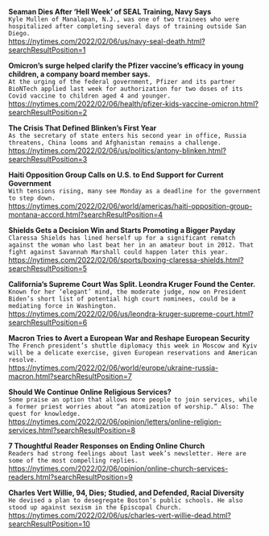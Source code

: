 **Seaman Dies After ‘Hell Week’ of SEAL Training, Navy Says**\
`Kyle Mullen of Manalapan, N.J., was one of two trainees who were hospitalized after completing several days of training outside San Diego.`\
https://nytimes.com/2022/02/06/us/navy-seal-death.html?searchResultPosition=1

**Omicron’s surge helped clarify the Pfizer vaccine’s efficacy in young children, a company board member says.**\
`At the urging of the federal government, Pfizer and its partner BioNTech applied last week for authorization for two doses of its Covid vaccine to children aged 4 and younger.`\
https://nytimes.com/2022/02/06/health/pfizer-kids-vaccine-omicron.html?searchResultPosition=2

**The Crisis That Defined Blinken’s First Year**\
`As the secretary of state enters his second year in office, Russia threatens, China looms and Afghanistan remains a challenge.`\
https://nytimes.com/2022/02/06/us/politics/antony-blinken.html?searchResultPosition=3

**Haiti Opposition Group Calls on U.S. to End Support for Current Government**\
`With tensions rising, many see Monday as a deadline for the government to step down.`\
https://nytimes.com/2022/02/06/world/americas/haiti-opposition-group-montana-accord.html?searchResultPosition=4

**Shields Gets a Decision Win and Starts Promoting a Bigger Payday**\
`Claressa Shields has lined herself up for a significant rematch against the woman who last beat her in an amateur bout in 2012. That fight against Savannah Marshall could happen later this year.`\
https://nytimes.com/2022/02/06/sports/boxing-claressa-shields.html?searchResultPosition=5

**California’s Supreme Court Was Split. Leondra Kruger Found the Center.**\
`Known for her ‘elegant’ mind, the moderate judge, now on President Biden’s short list of potential high court nominees, could be a mediating force in Washington.`\
https://nytimes.com/2022/02/06/us/leondra-kruger-supreme-court.html?searchResultPosition=6

**Macron Tries to Avert a European War and Reshape European Security**\
`The French president’s shuttle diplomacy this week in Moscow and Kyiv will be a delicate exercise, given European reservations and American resolve.`\
https://nytimes.com/2022/02/06/world/europe/ukraine-russia-macron.html?searchResultPosition=7

**Should We Continue Online Religious Services?**\
`Some praise an option that allows more people to join services, while a former priest worries about “an atomization of worship.” Also: The quest for knowledge.`\
https://nytimes.com/2022/02/06/opinion/letters/online-religion-services.html?searchResultPosition=8

**7 Thoughtful Reader Responses on Ending Online Church**\
`Readers had strong feelings about last week’s newsletter. Here are some of the most compelling replies.`\
https://nytimes.com/2022/02/06/opinion/online-church-services-readers.html?searchResultPosition=9

**Charles Vert Willie, 94, Dies; Studied, and Defended, Racial Diversity**\
`He devised a plan to desegregate Boston’s public schools. He also stood up against sexism in the Episcopal Church.`\
https://nytimes.com/2022/02/06/us/charles-vert-willie-dead.html?searchResultPosition=10

